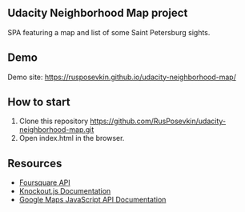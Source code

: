 ## Udacity Neighborhood Map project
SPA featuring a map and list of some Saint Petersburg sights.

## Demo
Demo site: https://rusposevkin.github.io/udacity-neighborhood-map/

## How to start
1. Clone this repository https://github.com/RusPosevkin/udacity-neighborhood-map.git
2. Open index.html in the browser.

## Resources
* [Foursquare API](https://developer.foursquare.com/)
* [Knockout.js Documentation](http://knockoutjs.com/documentation/introduction.html)
* [Google Maps JavaScript API Documentation](https://developers.google.com/maps/documentation/javascript/tutorial)
